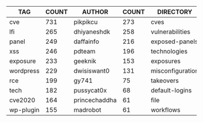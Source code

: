 |    TAG    | COUNT |    AUTHOR     | COUNT |    DIRECTORY     | COUNT | SEVERITY | COUNT |  TYPE   | COUNT |
|-----------|-------|---------------|-------|------------------|-------|----------|-------|---------|-------|
| cve       |   731 | pikpikcu      |   273 | cves             |   731 | info     |   645 | http    |  1978 |
| lfi       |   265 | dhiyaneshdk   |   258 | vulnerabilities  |   306 | high     |   558 | file    |    46 |
| panel     |   249 | daffainfo     |   216 | exposed-panels   |   248 | medium   |   451 | network |    42 |
| xss       |   246 | pdteam        |   196 | technologies     |   192 | critical |   276 | dns     |    12 |
| exposure  |   233 | geeknik       |   153 | exposures        |   188 | low      |   153 |         |       |
| wordpress |   229 | dwisiswant0   |   131 | misconfiguration |   136 |          |       |         |       |
| rce       |   199 | gy741         |    75 | takeovers        |    64 |          |       |         |       |
| tech      |   182 | pussycat0x    |    68 | default-logins   |    56 |          |       |         |       |
| cve2020   |   164 | princechaddha |    61 | file             |    46 |          |       |         |       |
| wp-plugin |   155 | madrobot      |    61 | workflows        |    37 |          |       |         |       |
